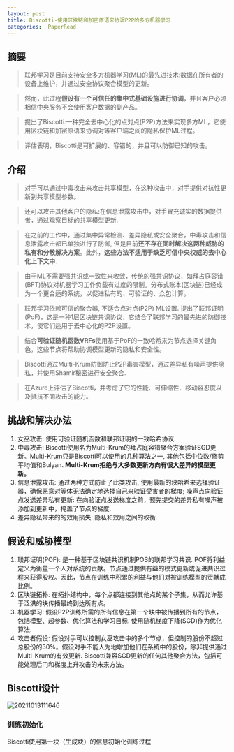 ```yaml
---
layout: post 
title: Biscotti-使用区块链和加密原语来协调P2P的多方机器学习    
categories:  PaperRead   
---   
```


## 摘要
> 联邦学习是目前支持安全多方机器学习(ML)的最先进技术:数据在所有者的设备上维护，并通过安全协议聚合模型的更新。  

> 然而，此过程**假设有一个可信任的集中式基础设施进行协调**，并且客户必须相信中央服务不会使用客户数据的副产品。  

> 提出了Biscotti:一种完全去中心化的点对点(P2P)方法来实现多方ML，它使用区块链和加密原语来协调对等客户端之间的隐私保护ML过程。  

> 评估表明，Biscotti是可扩展的、容错的，并且可以防御已知的攻击。  

## 介绍
> 对手可以通过中毒攻击来攻击共享模型，在这种攻击中，对手提供对抗性更新到共享模型参数。  

> 还可以攻击其他客户的隐私:在信息泄露攻击中，对手冒充诚实的数据提供者，通过观察目标的共享模型更新.  

> 在之前的工作中，通过集中异常检测、差异隐私或安全聚合，中毒攻击和信息泄露攻击都已单独进行了防御, 但是目前**还不存在同时解决这两种威胁的私有和分散解决方案**。此外，**这些方法不适用于缺乏可信中央权威的去中心化上下文中**.  

> 由于ML不需要强共识或一致性来收敛，传统的强共识协议，如拜占庭容错(BFT)协议对机器学习工作负载有过度的限制。分布式账本(区块链)已经成为一个更合适的系统，以促进私有的、可验证的、众包计算。  

> 联邦学习依赖可信的聚合器, 不适合点对点(P2P) ML设置. 提出了联邦证明(PoF)，这是一种1层区块链共识协议，它结合了联邦学习的最先进的防御技术，使它们适用于去中心化的P2P设置。  

> 结合**可验证随机函数VRFs**使用基于PoF的一致哈希来为节点选择关键角色，这些节点将帮助协调模型更新的隐私和安全性。  

> Biscotti通过Multi-Krum防御防止P2P毒害模型，通过差异私有噪声提供隐私，并使用Shamir秘密进行安全聚合.  

> 在Azure上评估了Biscotti，并考虑了它的性能、可伸缩性、移动容忍度以及抵抗不同攻击的能力。  

## 挑战和解决办法
1. 女巫攻击: 使用可验证随机函数和联邦证明的一致哈希协议.  
2. 中毒攻击: Biscotti使用名为Multi-Krum的拜占庭容错聚合方案验证SGD更新。Multi-Krum只是Biscotti可以使用的几种算法之一, 其他包括中位数/修剪平均值和Bulyan. **Multi-Krum拒绝与大多数更新方向有很大差异的模型更新。**  
3. 信息泄露攻击: 通过两种方式防止了此类攻击, 使用最新的块哈希来选择验证器，确保恶意对等体无法确定地选择自己来验证受害者的梯度; 噪声点向验证点发送差异私有更新: 在向验证点发送梯度之前，预先提交的差异私有噪声被添加到更新中，掩盖了节点的梯度.  
4. 差异隐私带来的的效用损失: 隐私和效用之间的权衡.  

## 假设和威胁模型
1. 联邦证明(POF): 是一种基于区块链共识机制POS的联邦学习共识. POF将利益定义为衡量一个人对系统的贡献。节点通过提供有益的模式更新或促进共识过程来获得股权。因此，节点在训练中积累的利益与他们对被训练模型的贡献成比例。  
2. 区块链拓扑: 在拓扑结构中，每个点都连接到其他点的某个子集，从而允许基于泛洪的块传播最终到达所有点。
3. 机器学习: 假设P2P训练所需的所有信息在第一个块中被传播到所有的节点，包括模型、超参数、优化算法和学习目标. 使用随机梯度下降(SGD)作为优化算法.  
4. 攻击者假设: 假设对手可以控制女巫攻击中的多个节点，但控制的股份不超过总股份的30%。假设对手不能人为地增加他们在系统中的股份，除非提供通过Multi-Krum的有效更新. Biscotti兼容SGD更新的任何其他聚合方法，包括可能处理后门和梯度上升攻击的未来方法。

## Biscotti设计
![20211013111646](https://cdn.jsdelivr.net/gh/kexve/img/blogImg20211013111646.png)

### 训练初始化
Biscotti使用第一块（生成块）的信息初始化训练过程